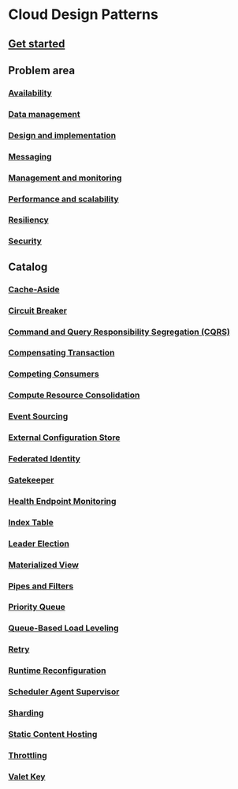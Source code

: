 # Cloud Design Patterns

## [Get started](./index.md)

## Problem area
### [Availability](./category/availability.md)
### [Data management](./category/data-management.md)
### [Design and implementation](./category/design-implementation.md)
### [Messaging](./category/messaging.md)
### [Management and monitoring](./category/management-monitoring.md)
### [Performance and scalability](./category/performance-scalability.md)
### [Resiliency](./category/resiliency.md)
### [Security](./category/security.md)

## Catalog
### [Cache-Aside](./cache-aside.md)
### [Circuit Breaker](./circuit-breaker.md)
### [Command and Query Responsibility Segregation (CQRS)](./command-and-query-responsibility-segregation-cqrs.md)
### [Compensating Transaction](./compensating-transaction.md)
### [Competing Consumers](./competing-consumers.md)
### [Compute Resource Consolidation](./compute-resource-consolidation.md)
### [Event Sourcing](./event-sourcing.md)
### [External Configuration Store](./external-configuration-store.md)
### [Federated Identity](./federated-identity.md)
### [Gatekeeper](./gatekeeper.md)
### [Health Endpoint Monitoring](./health-endpoint-monitoring.md)
### [Index Table](./index-table.md)
### [Leader Election](./leader-election.md)
### [Materialized View](./materialized-view.md)
### [Pipes and Filters](./pipes-and-filters.md)
### [Priority Queue](./priority-queue.md)
### [Queue-Based Load Leveling](./queue-based-load-leveling.md)
### [Retry](./retry.md)
### [Runtime Reconfiguration](./runtime-reconfiguration.md)
### [Scheduler Agent Supervisor](./scheduler-agent-supervisor.md)
### [Sharding](./sharding.md)
### [Static Content Hosting](./static-content-hosting.md)
### [Throttling](./throttling.md)
### [Valet Key](./valet-key.md)